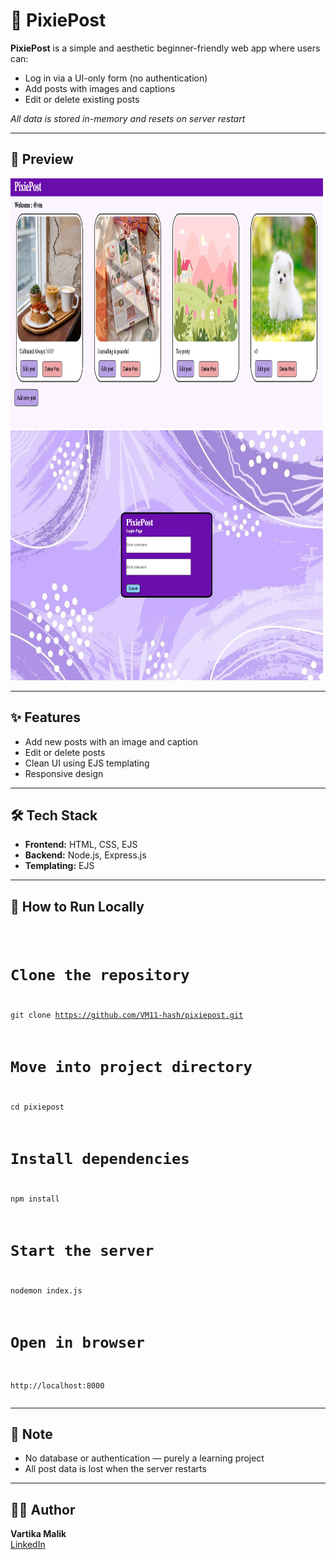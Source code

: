 <h1>🌸 PixiePost</h1>
<p>
  <strong>PixiePost</strong> is a simple and aesthetic beginner-friendly web app where users can:
</p>
<ul>
  <li>Log in via a UI-only form (no authentication)</li>
  <li>Add posts with images and captions</li>
  <li>Edit or delete existing posts</li>
</ul>
<p><em>All data is stored in-memory and resets on server restart</em></p>

<hr>

<h2>📸 Preview</h2>
<p>
  <img src="Preview/home.jpeg" alt="Homepage" width="500" height='400'>
  <img src="Preview/loginpage.jpeg" alt="Post Section" width="500" height='400'>
</p>

<hr>
<h2>✨ Features</h2>
<ul>
  <li>Add new posts with an image and caption</li>
  <li>Edit or delete posts</li>
  <li>Clean UI using EJS templating</li>
  <li>Responsive design</li>
</ul>

<hr>

<h2>🛠 Tech Stack</h2>
<ul>
  <li><strong>Frontend:</strong> HTML, CSS, EJS</li>
  <li><strong>Backend:</strong> Node.js, Express.js</li>
  <li><strong>Templating:</strong> EJS</li>
</ul>

<hr>

<h2>🚀 How to Run Locally</h2>
<pre><code>
  
# Clone the repository
git clone https://github.com/VM11-hash/pixiepost.git

# Move into project directory
cd pixiepost

# Install dependencies
npm install

# Start the server
nodemon index.js

# Open in browser
http://localhost:8000
</code></pre>

<hr>

<h2>📝 Note</h2>
<ul>
  <li>No database or authentication — purely a learning project</li>
  <li>All post data is lost when the server restarts</li>
</ul>

<hr>


<h2>👩‍💻 Author</h2>
<p><strong>Vartika Malik</strong><br>
<a href="https://www.linkedin.com/in/vartika-malik-817281345/">LinkedIn</a></p>
